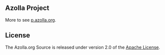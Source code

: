 ## Azolla Project
More to see [p.azolla.org][].

## License
The Azolla.org Source is released under version 2.0 of the [Apache License][].

[p.azolla.org]: http://p.azolla.org/
[Apache License]: http://www.apache.org/licenses/LICENSE-2.0

